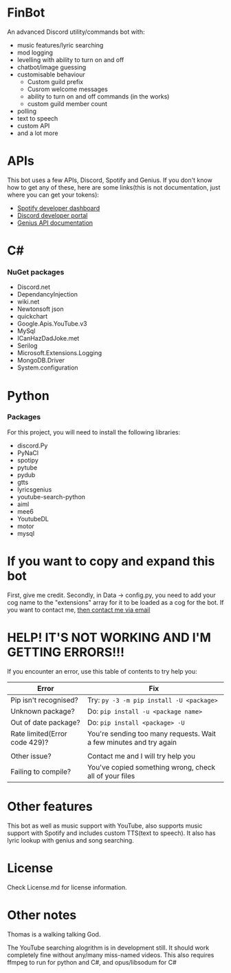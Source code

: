 # FinBot
An advanced Discord utility/commands bot with:
- music features/lyric searching
- mod logging
- levelling with ability to turn on and off
- chatbot/image guessing
- customisable behaviour 
  * Custom guild prefix
  * Cusrom welcome messages
  * ability to turn on and off commands (in the works)
  * custom guild member count
 - polling
 - text to speech
 - custom API
 - and a lot more
 
 # APIs
 This bot uses a few APIs, Discord, Spotify and Genius.
  If you don't know how to get any of these, here are some links(this is not documentation, just where you can get your tokens):
  * [Spotify developer dashboard](https://developer.spotify.com/dashboard)
  * [Discord developer portal](https://discord.com/developers/applications)
  * [Genius API documentation](https://genius.com/api-clients)
 
 # C#
 ### NuGet packages
 * Discord.net
 * DependancyInjection
 * wiki.net
 * Newtonsoft json
 * quickchart
 * Google.Apis.YouTube.v3
 * MySql
 * ICanHazDadJoke.met
 * Serilog
 * Microsoft.Extensions.Logging
 * MongoDB.Driver
 * System.configuration
 
 # Python
 ### Packages
For this project, you will need to install the following libraries:
 * discord.Py
 * PyNaCl
 * spotipy
 * pytube
 * pydub
 * gtts
 * lyricsgenius
 * youtube-search-python
 * aiml
 * mee6
 * YoutubeDL
 * motor
 * mysql
 
# If you want to copy and expand this bot
First, give me credit.
Secondly, in Data -> config.py, you need to add your cog name to the "extensions" array for it to be loaded as a cog for the bot.
If you want to contact me, [then contact me via email](https://mail.google.com/mail/?view=cm&fs=1&to=finlayjosephmitchell@gmail.com)

# HELP! IT'S NOT WORKING AND I'M GETTING ERRORS!!!
If you encounter an error, use this table of contents to try help you:

| Error                 | Fix                                      |
|-----------------------|------------------------------------------|
| Pip isn't recognised? | Try: `py -3 -m pip install -U <package>` |
| Unknown package?      | Do: `pip install -u <package name>`      |
| Out of date package?  | Do: `pip install <package> -U`           |
| Rate limited(Error code 429)?         | You're sending too many requests. Wait a few minutes and try again |
|                       |                                          |
| Other issue?          | Contact me and I will try help you       |
| Failing to compile?   | You've copied something wrong, check all of your files |

# Other features
This bot as well as music support with YouTube, also supports music support with Spotify and includes custom TTS(text to speech). It also has lyric lookup with genius and song searching.

# License
Check License.md for license information.

# Other notes
Thomas is a walking talking God.

The YouTube searching alogrithm is in development still. It should work completely fine without any/many miss-named videos.
This also requires ffmpeg to run for python and C#, and opus/libsodum for C#
